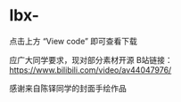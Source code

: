 # lbx-
点击上方  “View code” 即可查看下载

应广大同学要求，现对部分素材开源
B站链接：https://www.bilibili.com/video/av44047976/

感谢来自陈铎同学的封面手绘作品
